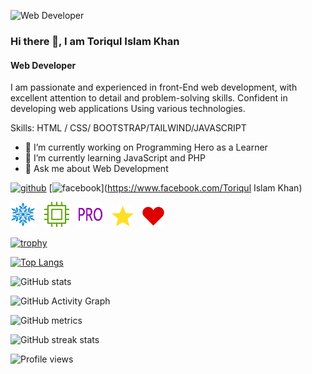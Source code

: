 ![Web Developer](https://scontent.fdac11-2.fna.fbcdn.net/v/t39.30808-6/254422721_4178794775559473_4926738432705153523_n.jpg?_nc_cat=105&ccb=1-7&_nc_sid=09cbfe&_nc_eui2=AeFIxCtyddFcHVJmgCSD8pjazFC4AMTFG1jMULgAxMUbWJvHuME7XiaxvuKvoFEwU_gwo11I78V1a9Wsg4XKfoOi&_nc_ohc=nLKv_KTmXI0AX9tEInk&_nc_ht=scontent.fdac11-2.fna&oh=00_AfD3N9kM161dQABngVXtR0tBDtu3xy5jpZaqnub29IC-PQ&oe=64A0986F)

### Hi there 👋, I am Toriqul Islam Khan
#### Web Developer


I am passionate and experienced in front-End web development, with excellent attention to detail and problem-solving skills. Confident in developing web applications Using various technologies.

Skills: HTML / CSS/ BOOTSTRAP/TAILWIND/JAVASCRIPT

- 🔭 I’m currently working on Programming Hero as a Learner 
- 🌱 I’m currently learning JavaScript and PHP 
- 💬 Ask me about Web Development 


[<img src='https://cdn.jsdelivr.net/npm/simple-icons@3.0.1/icons/github.svg' alt='github' height='40'>](https://github.com/Toriqul-Islam-khan)  [<img src='https://cdn.jsdelivr.net/npm/simple-icons@3.0.1/icons/facebook.svg' alt='facebook' height='40'>](https://www.facebook.com/Toriqul Islam Khan)  

<a href='https://archiveprogram.github.com/'><img src='https://raw.githubusercontent.com/acervenky/animated-github-badges/master/assets/acbadge.gif' width='40' height='40'></a> <a href='https://docs.github.com/en/developers'><img src='https://raw.githubusercontent.com/acervenky/animated-github-badges/master/assets/devbadge.gif' width='40' height='40'></a> <a href='https://github.com/pricing'><img src='https://raw.githubusercontent.com/acervenky/animated-github-badges/master/assets/pro.gif' width='40' height='40'></a> <a href='https://stars.github.com/'><img src='https://raw.githubusercontent.com/acervenky/animated-github-badges/master/assets/starbadge.gif' width='35' height='35'></a> <a href='https://docs.github.com/en/github/supporting-the-open-source-community-with-github-sponsors'><img src='https://raw.githubusercontent.com/acervenky/animated-github-badges/master/assets/sponsorbadge.gif' width='35' height='35'></a> 

[![trophy](https://github-profile-trophy.vercel.app/?username=Toriqul-Islam-khan)](https://github.com/ryo-ma/github-profile-trophy)

[![Top Langs](https://github-readme-stats.vercel.app/api/top-langs/?username=Toriqul-Islam-khan)](https://github.com/anuraghazra/github-readme-stats)

![GitHub stats](https://github-readme-stats.vercel.app/api?username=Toriqul-Islam-khan&show_icons=true&count_private=true)  

![GitHub Activity Graph](https://activity-graph.herokuapp.com/graph?username=Toriqul-Islam-khan)  

![GitHub metrics](https://metrics.lecoq.io/Toriqul-Islam-khan)  

![GitHub streak stats](https://streak-stats.demolab.com/?user=Toriqul-Islam-khan)  

![Profile views](https://gpvc.arturio.dev/Toriqul-Islam-khan)  
